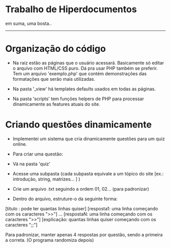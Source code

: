 # Trabalho de Hiperdocumentos
em suma, uma bosta..

---

# Organização do código

- Na raiz estão as páginas que o usuário acessará. Basicamente só editar o arquivo com HTML/CSS puro. Dá pra usar PHP também se preferir. Tem um arquivo 'exemplo.php' que contém demonstrações das formatações que serão mais utilizadas.

- Na pasta '_view' há templates defaults usados em todas as páginas.

- Na pasta 'scripts' tem funções helpers de PHP para processar dinamicamente as features atuais do site.

# Criando questões dinamicamente

- Implementei um sistema que cria dinamicamente questões para um quiz online.

- Para criar uma questão:
- Vá na pasta 'quiz'
- Acesse uma subpasta (cada subpasta equivale a um tópico do site [ex.: introdução, string, matrizes... ] )
- Crie um arquivo .txt seguindo a ordem 01, 02... (para padronizar)
- Dentro do arquivo, estruture-o da seguinte forma:

[titulo : pode ter quantas linhas quiser]
[resposta1: uma linha começando com os caracteres ">>"]
...
[respostaN: uma linha começando com os caracteres ">>"]
[explicação: quantas linhas quiser começando com os caracteres ";;"]

Para padronizar, manter apenas 4 respostas por questão, sendo a primeira a correta. (O programa randomiza depois)



